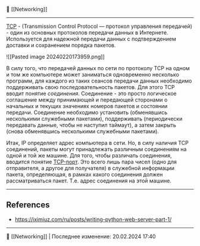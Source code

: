 🔗 [[Networking]]

----
[TCP](https://ru.wikipedia.org/wiki/TCP) - (Transmission Control Protocol — протокол управления передачей) - один из основных протоколов передачи данных в Интернете. Используется для надежной передачи данных с подтверждением доставки и сохранением порядка пакетов.

![[Pasted image 20240220173959.png]]

В силу того, что передачей данных по сети по протоколу TCP на одном и том же компьютере может заниматься одновременно несколько программ, для каждого из таких сеансов передачи данных необходимо поддерживать свою последовательность пакетов. Для этого TCP вводит понятие _соединения_. Соединение - это просто логическое соглашение между принимающей и передающей сторонами о начальных и текущих значениях номеров пакетов и состоянии передачи. Соединение необходимо установить (обменявшись несколькими служебными пакетами), поддерживать (периодически передавать данные, чтобы не наступил таймаут), а затем закрыть (снова обменявшись несколькими служебными пакетами).

Итак, IP определяет адрес компьютера в сети. Но, в силу наличия TCP соединений, пакеты могут принадлежать различным соединениям на одной и той же машине. Для того, чтобы различать соединения, вводится понятие [TCP-порт](https://ru.wikipedia.org/wiki/%D0%9F%D0%BE%D1%80%D1%82_(%D0%BA%D0%BE%D0%BC%D0%BF%D1%8C%D1%8E%D1%82%D0%B5%D1%80%D0%BD%D1%8B%D0%B5_%D1%81%D0%B5%D1%82%D0%B8)). Это всего лишь пара чисел (одно для отправителя, а другое для получателя) в служебной информации пакета, определяющая, в рамках какого соединения должен рассматриваться пакет. Т.е. адрес соединения на этой машине.

----
## References
- https://iximiuz.com/ru/posts/writing-python-web-server-part-1/

----
📂 [[Networking]] | Последнее изменение: 20.02.2024 17:40
